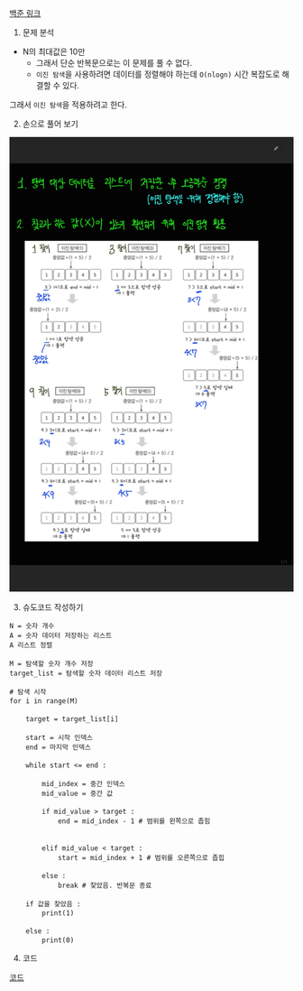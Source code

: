 [백준 링크](https://www.acmicpc.net/problem/1920)

1. 문제 분석 

- N의 최대값은 10만
    - 그래서 단순 반복문으로는 이 문제를 풀 수 없다.
    - `이진 탐색`을 사용하려면 데이터를 정렬해야 하는데 `O(nlogn)` 시간 복잡도로 해결할 수 있다.

그래서 `이진 탐색`을 적용하려고 한다. 

2. 손으로 풀어 보기 

![그림](../image/029_원하는정수찾기.jpg)

3. 슈도코드 작성하기 

```
N = 숫자 개수
A = 숫자 데이터 저장하는 리스트
A 리스트 정렬 

M = 탐색할 숫자 개수 저장 
target_list = 탐색할 숫자 데이터 리스트 저장 

# 탐색 시작 
for i in range(M)

    target = target_list[i]

    start = 시작 인덱스 
    end = 마지막 인덱스 

    while start <= end : 

        mid_index = 중간 인덱스
        mid_value = 중간 값 

        if mid_value > target : 
            end = mid_index - 1 # 범위를 왼쪽으로 좁힘
            

        elif mid_value < target : 
            start = mid_index + 1 # 범위를 오른쪽으로 좁힙 

        else : 
            break # 찾았음. 반복문 종료 

    if 값을 찾았음 : 
        print(1)

    else : 
        print(0)
```

4. 코드 

[코드](../code/029_원하는정수찾기.py)